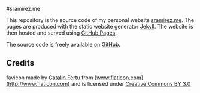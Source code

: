 #sramirez.me

This repository is the source code of my personal website [sramirez.me](http://sramirez.me).
The pages are produced with the static website generator [Jekyll](http://jekyllrb.com/). The website is then hosted and served using [GitHub Pages](https://pages.github.com/).

The source code is freely available on [GitHub](https://github.com/s-ramirez/s-ramirez.github.io).

## Credits
favicon made by [Catalin Fertu](http://catalinfertu.com) from [www.flaticon.com](http://www.flaticon.com) and is licensed under [Creative Commons BY 3.0](http://creativecommons.org/licenses/by/3.0/)
